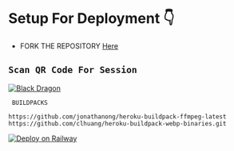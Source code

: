 # Setup For Deployment 👇

- FORK THE REPOSITORY [Here](https://github.com/nimaofficial/Black-Dragon/fork)

## `Scan QR Code For Session`
[![Black Dragon](https://repl.it/badge/github/quiec/whatsasena)](https://replit.com/@nimaofficial/KING-ALPHA-QR)

 ` BUILDPACKS`

```
https://github.com/jonathanong/heroku-buildpack-ffmpeg-latest
https://github.com/clhuang/heroku-buildpack-webp-binaries.git
```

[![Deploy on Railway](https://railway.app/button.svg)](https://railway.app/new/template?template=https://github.com/malikabhishek1/KING-ALPHA)

